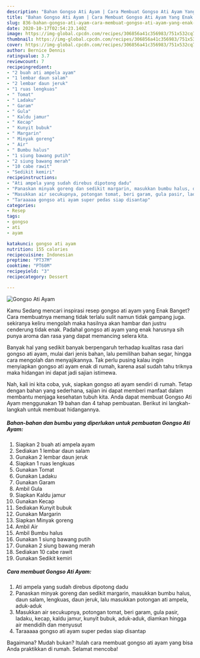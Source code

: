 ```yaml
---
description: "Bahan Gongso Ati Ayam | Cara Membuat Gongso Ati Ayam Yang Enak Dan Mudah"
title: "Bahan Gongso Ati Ayam | Cara Membuat Gongso Ati Ayam Yang Enak Dan Mudah"
slug: 836-bahan-gongso-ati-ayam-cara-membuat-gongso-ati-ayam-yang-enak-dan-mudah
date: 2020-10-17T02:54:23.140Z
image: https://img-global.cpcdn.com/recipes/306856a41c356983/751x532cq70/gongso-ati-ayam-foto-resep-utama.jpg
thumbnail: https://img-global.cpcdn.com/recipes/306856a41c356983/751x532cq70/gongso-ati-ayam-foto-resep-utama.jpg
cover: https://img-global.cpcdn.com/recipes/306856a41c356983/751x532cq70/gongso-ati-ayam-foto-resep-utama.jpg
author: Bernice Dennis
ratingvalue: 3.7
reviewcount: 7
recipeingredient:
- "2 buah ati ampela ayam"
- "1 lembar daun salam"
- "2 lembar daun jeruk"
- "1 ruas lengkuas"
- " Tomat"
- " Ladaku"
- " Garam"
- " Gula"
- " Kaldu jamur"
- " Kecap"
- " Kunyit bubuk"
- " Margarin"
- " Minyak goreng"
- " Air"
- " Bumbu halus"
- "1 siung bawang putih"
- "2 siung bawang merah"
- "10 cabe rawit"
- "Sedikit kemiri"
recipeinstructions:
- "Ati ampela yang sudah direbus dipotong dadu"
- "Panaskan minyak goreng dan sedikit margarin, masukkan bumbu halus, daun salam, lengkuas, daun jeruk, lalu masukkan potongan ati ampela, aduk-aduk"
- "Masukkan air secukupnya, potongan tomat, beri garam, gula pasir, ladaku, kecap, kaldu jamur, kunyit bubuk, aduk-aduk, diamkan hingga air mendidih dan menyusut"
- "Taraaaaa gongso ati ayam super pedas siap disantap"
categories:
- Resep
tags:
- gongso
- ati
- ayam

katakunci: gongso ati ayam 
nutrition: 155 calories
recipecuisine: Indonesian
preptime: "PT37M"
cooktime: "PT60M"
recipeyield: "3"
recipecategory: Dessert

---
```



![Gongso Ati Ayam](https://img-global.cpcdn.com/recipes/306856a41c356983/751x532cq70/gongso-ati-ayam-foto-resep-utama.jpg)

Kamu Sedang mencari inspirasi resep gongso ati ayam yang Enak Banget? Cara membuatnya memang tidak terlalu sulit namun tidak gampang juga. sekiranya keliru mengolah maka hasilnya akan hambar dan justru cenderung tidak enak. Padahal gongso ati ayam yang enak harusnya sih punya aroma dan rasa yang dapat memancing selera kita.

Banyak hal yang sedikit banyak berpengaruh terhadap kualitas rasa dari gongso ati ayam, mulai dari jenis bahan, lalu pemilihan bahan segar, hingga cara mengolah dan menyajikannya. Tak perlu pusing kalau ingin menyiapkan gongso ati ayam enak di rumah, karena asal sudah tahu triknya maka hidangan ini dapat jadi sajian istimewa.




Nah, kali ini kita coba, yuk, siapkan gongso ati ayam sendiri di rumah. Tetap dengan bahan yang sederhana, sajian ini dapat memberi manfaat dalam membantu menjaga kesehatan tubuh kita. Anda dapat membuat Gongso Ati Ayam menggunakan 19 bahan dan 4 tahap pembuatan. Berikut ini langkah-langkah untuk membuat hidangannya.

<!--inarticleads1-->

##### Bahan-bahan dan bumbu yang diperlukan untuk pembuatan Gongso Ati Ayam:

1. Siapkan 2 buah ati ampela ayam
1. Sediakan 1 lembar daun salam
1. Gunakan 2 lembar daun jeruk
1. Siapkan 1 ruas lengkuas
1. Gunakan  Tomat
1. Gunakan  Ladaku
1. Gunakan  Garam
1. Ambil  Gula
1. Siapkan  Kaldu jamur
1. Gunakan  Kecap
1. Sediakan  Kunyit bubuk
1. Gunakan  Margarin
1. Siapkan  Minyak goreng
1. Ambil  Air
1. Ambil  Bumbu halus
1. Gunakan 1 siung bawang putih
1. Gunakan 2 siung bawang merah
1. Sediakan 10 cabe rawit
1. Gunakan Sedikit kemiri




<!--inarticleads2-->

##### Cara membuat Gongso Ati Ayam:

1. Ati ampela yang sudah direbus dipotong dadu
1. Panaskan minyak goreng dan sedikit margarin, masukkan bumbu halus, daun salam, lengkuas, daun jeruk, lalu masukkan potongan ati ampela, aduk-aduk
1. Masukkan air secukupnya, potongan tomat, beri garam, gula pasir, ladaku, kecap, kaldu jamur, kunyit bubuk, aduk-aduk, diamkan hingga air mendidih dan menyusut
1. Taraaaaa gongso ati ayam super pedas siap disantap




Bagaimana? Mudah bukan? Itulah cara membuat gongso ati ayam yang bisa Anda praktikkan di rumah. Selamat mencoba!
